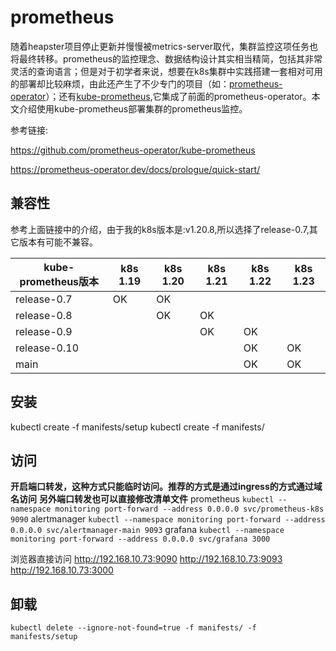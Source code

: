 # prometheus

随着heapster项目停止更新并慢慢被metrics-server取代，集群监控这项任务也将最终转移。prometheus的监控理念、数据结构设计其实相当精简，包括其非常灵活的查询语言；但是对于初学者来说，想要在k8s集群中实践搭建一套相对可用的部署却比较麻烦，由此还产生了不少专门的项目（如：[prometheus-operator](https://github.com/coreos/prometheus-operator)）；还有[kube-prometheus](https://github.com/prometheus-operator/kube-prometheus),它集成了前面的prometheus-operator。本文介绍使用kube-prometheus部署集群的prometheus监控。

参考链接:

https://github.com/prometheus-operator/kube-prometheus

https://prometheus-operator.dev/docs/prologue/quick-start/


## 兼容性

参考上面链接中的介绍，由于我的k8s版本是:v1.20.8,所以选择了release-0.7,其它版本有可能不兼容。

kube-prometheus版本 | k8s 1.19 | k8s 1.20 | k8s 1.21 |k8s 1.22|k8s 1.23
------------------ | ----------|--------- |----------|--------|--------
release-0.7  |  OK | OK  |   |   |
release-0.8  |   |  OK | OK  |   |
release-0.9  |   |   | OK  |OK   |
release-0.10 |   |   |   | OK  |  OK
main         |   |   |   | OK  |  OK


## 安装

kubectl create -f manifests/setup
kubectl create -f manifests/

## 访问

**开启端口转发，这种方式只能临时访问。推荐的方式是通过ingress的方式通过域名访问**
**另外端口转发也可以直接修改清单文件**
prometheus
`kubectl --namespace monitoring port-forward --address 0.0.0.0 svc/prometheus-k8s 9090`
alertmanager
`kubectl --namespace monitoring port-forward --address 0.0.0.0 svc/alertmanager-main 9093`
grafana
`kubectl --namespace monitoring port-forward --address 0.0.0.0 svc/grafana 3000`

浏览器直接访问
http://192.168.10.73:9090
http://192.168.10.73:9093
http://192.168.10.73:3000


## 卸载

`kubectl delete --ignore-not-found=true -f manifests/ -f manifests/setup`
